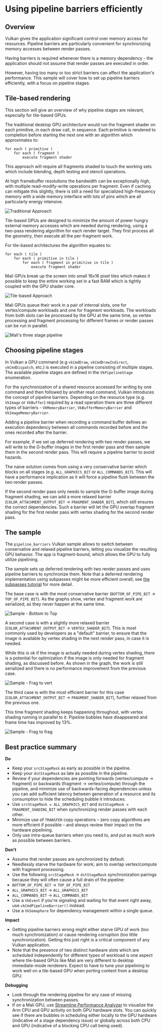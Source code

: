 <!--
- Copyright (c) 2019-2020, Arm Limited and Contributors
-
- SPDX-License-Identifier: Apache-2.0
-
- Licensed under the Apache License, Version 2.0 the "License";
- you may not use this file except in compliance with the License.
- You may obtain a copy of the License at
-
-     http://www.apache.org/licenses/LICENSE-2.0
-
- Unless required by applicable law or agreed to in writing, software
- distributed under the License is distributed on an "AS IS" BASIS,
- WITHOUT WARRANTIES OR CONDITIONS OF ANY KIND, either express or implied.
- See the License for the specific language governing permissions and
- limitations under the License.
-
-->

# Using pipeline barriers efficiently

## Overview

Vulkan gives the application significant control over memory access for resources.
Pipeline barriers are particularly convenient for synchronizing memory accesses between render passes.

Having barriers is required whenever there is a memory dependency - the application should not assume
that render passes are executed in order.

However, having too many or too strict barriers can affect the application's performance.
This sample will cover how to set up pipeline barriers efficiently, with a focus on pipeline stages.

## Tile-based rendering

This section will give an overview of why pipeline stages are relevant, especially for tile-based GPUs.

The traditional desktop GPU architecture would run the fragment shader on each primitive,
in each draw call, in sequence.
Each primitive is rendered to completion before starting the next one with an algorithm which approximates to:

```
for each ( primitive )
    for each ( fragment )
        execute fragment shader
```

This approach will require all fragments shaded to touch the working sets which include blending,
depth testing and stencil operations.

At high framebuffer resolutions the bandwidth can be exceptionally high, with multiple read-modify-write
operations per fragment.
Even if caching can mitigate this slightly, there is still a need for specialized high-frequency memory with
a wide memory interface with lots of pins which are all particularly energy intensive.

![Traditional Approach](images/immediate_mode_rendering.png)

Tile-based GPUs are designed to minimize the amount of power hungry external memory accesses
which are needed during rendering, using a two-pass rendering algorithm for each render target.
They first process all the geometry, then execute all the per-fragment work.

For tile-based architectures the algorithm equates to:

```
for each ( tile )
    for each ( primitive in tile )
        for each ( fragment in primitive in tile )
            execute fragment shader
```

Mali GPUs break up the screen into small 16x16 pixel tiles which makes it possible to keep
the entire working set in a fast RAM which is tightly coupled with the GPU shader core.

![Tile-based Approach](images/tile_based_rendering.png)

Mali GPUs queue their work in a pair of internal slots, one for vertex/compute workloads and one for fragment workloads.
The workloads from both slots can be processed by the GPU at the same time, so vertex processing and
fragment processing for different frames or render passes can be run in parallel.

![Mali's three stage pipeline](images/mali_three_stage_pipeline.png)

## Choosing pipeline stages

In Vulkan a GPU command (e.g `vkCmdDraw`, `vkCmdDrawIndirect`, `vkCmdDispatch`, etc.) is executed in
a pipeline consisting of multiple stages.
The available pipeline stages are defined in the `VkPipelineStage` enumeration.

For the synchronization of a shared resource accessed for writing by one command and then followed by
another read command, Vulkan introduces the concept of pipeline barriers.
Depending on the resource type (e.g. `VkImage` or `VkBuffer`) required by a read operation there are
three different types of barriers - `VkMemoryBarrier`, `VkBufferMemoryBarrier` and `VkImageMemoryBarrier`.

Adding a pipeline barrier when recording a command buffer defines an execution dependency between all
commands recorded before and the ones recorded after the barrier.

For example, if we set up deferred rendering with two render passes, we will write to the G-buffer images
in the first render pass and then sample them in the second render pass.
This will require a pipeline barrier to avoid hazards.

The naive solution comes from using a very conservative barrier which blocks on all stages
(e.g. `ALL_GRAPHICS_BIT` or `ALL_COMMANDS_BIT`).
This will have a performance implication as it will force a pipeline flush between the two render passes.

If the second render pass only needs to sample the G-buffer image during fragment shading, we can
add a more relaxed barrier (`COLOR_ATTACHMENT_OUTPUT_BIT` → `FRAGMENT_SHADER_BIT`),
which still ensures the correct dependencies.
Such a barrier will let the GPU overlap fragment shading for the first render pass
with vertex shading for the second render pass.

## The sample

The `pipeline_barriers` Vulkan sample allows to switch between conservative and relaxed pipeline barriers,
letting you visualize the resulting GPU behavior.
The app is fragment-bound, which allows the GPU to fully utilize pipelining.

The sample sets up deferred rendering with two render passes and uses pipeline barriers to
synchronize them.
Note that a deferred rendering implementation using subpasses might be more efficient overall;
see [the subpasses tutorial](../render_subpasses/render_subpasses_tutorial.md) for more detail.

The base case is with the most conservative barrier (`BOTTOM_OF_PIPE_BIT` → `TOP_OF_PIPE_BIT`).
As the graphs show, vertex and fragment work are serialized, as they never happen at the same time.

![Sample - Bottom to Top](images/sample_bot_to_top.jpg)

A second case is with a slightly more relaxed barrier (`COLOR_ATTACHMENT_OUTPUT_BIT` → `VERTEX_SHADER_BIT`).
This is most commonly used by developers as a "default" barrier, to ensure that the image is available
by vertex shading in the next render pass, in case it is needed.

While this is ok if the image is actually needed during vertex shading, there is a potential for optimization
if the image is only needed for fragment shading, as discussed before.
As shown in the graph, the work is still serialized and there is no performance improvement
from the previous case.

![Sample - Frag to vert](images/sample_frag_to_vert.jpg)

The third case is with the most efficient barrier for this case (`COLOR_ATTACHMENT_OUTPUT_BIT` →
`FRAGMENT_SHADER_BIT`), further relaxed from the previous one.

This time fragment shading keeps happening throughout, with vertex shading running in parallel to it.
Pipeline bubbles have disappeared and frame time has improved by 13%.

![Sample - Frag to frag](images/sample_frag_to_frag.jpg)

## Best practice summary

**Do**

* Keep your `srcStageMask` as early as possible in the pipeline.
* Keep your `dstStageMask` as late as possible in the pipeline.
* Review if your dependencies are pointing forwards (vertex/compute -> fragment) or backwards (fragment -> vertex/compute) through the pipeline,
and minimize use of backwards-facing dependencies unless you can add sufficient latency between generation of a resource and its consumption to hide the scheduling bubble it introduces.
* Use `srcStageMask = ALL_GRAPHICS_BIT` and `dstStageMask = FRAGMENT_SHADING_BIT` when synchronizing render passes with each other.
* Minimize use of `TRANSFER` copy operations – zero copy algorithms are more efficient if possible – and always review their impact on the hardware pipelining.
* Only use intra-queue barriers when you need to, and put as much work as possible between barriers.

**Don't**

* Assume that render passes are synchronized by default.
* Needlessly starve the hardware for work; aim to overlap vertex/compute with fragment processing.
* Use the following `srcStageMask` → `dstStageMask` synchronization pairings because they will often cause a full drain of the pipeline:
 * `BOTTOM_OF_PIPE_BIT` → `TOP_OF_PIPE_BIT`
 * `ALL_GRAPHICS_BIT` → `ALL_GRAPHICS_BIT`
 * `ALL_COMMANDS_BIT` → `ALL_COMMANDS_BIT`
* Use a `VkEvent` if you're signaling and waiting for that event right away, use `vkCmdPipelineBarrier()` instead.
* Use a `VkSemaphore` for dependency management within a single queue.


**Impact**

* Getting pipeline barriers wrong might either starve GPU of work (too much synchronization) or cause rendering corruption (too little synchronization). Getting this just right is a critical component of any Vulkan application.
* Note that the presence of two distinct hardware slots which are scheduled independently for different types of workload is one aspect where tile-based GPUs like Mali are very different to desktop immediate-mode renderers.
Expect to have to tune your pipelining to work well on a tile-based GPU when porting content from a desktop GPU.

**Debugging**

* Look through the rendering pipeline for any case of missing synchronization between passes.
* If on a Mali GPU, use [Streamline Performance Analyzer](https://developer.arm.com/tools-and-software/embedded/arm-development-studio/components/streamline-performance-analyzer) to visualize the Arm CPU and GPU activity on both GPU hardware slots. You can quickly see if there are bubbles in scheduling either locally to the GPU hardware (indicative of a stage dependency issue) or globally across both CPU and GPU (indicative of a blocking CPU call being used).
